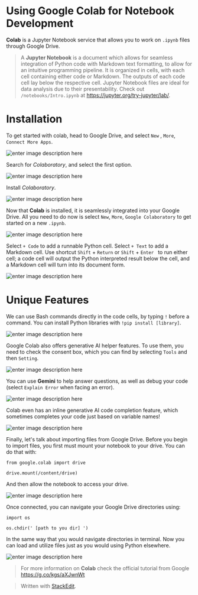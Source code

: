 ﻿# Using Google Colab for Notebook Development

**Colab** is a Jupyter Notebook service that allows you to work on `.ipynb` files through Google Drive. 

>A **Jupyter Notebook** is a document which allows for seamless integration of Python code with Markdown text formatting, to allow for an intuitive programming pipeline. It is organized in cells, with each cell containing either code or Markdown. The outputs of each code cell lay below the respective cell. Jupyter Notebook files are ideal for data analysis due to their presentability. Check out `/notebooks/Intro.ipynb` at https://jupyter.org/try-jupyter/lab/.

# Installation

To get started with colab, head to Google Drive, and select `New` ,  `More`, `Connect More Apps`.

![enter image description here](https://github.com/pmeshkov/Colab_Tutorial/blob/main/Google_colab_tutorial/Screenshot%202024-06-27%20at%2010.46.41%E2%80%AFAM.png?raw=true)

Search for *Colaboratory*, and select the first option.

![enter image description here](https://github.com/pmeshkov/Colab_Tutorial/blob/main/Google_colab_tutorial/Screenshot%202024-06-27%20at%2010.48.35%E2%80%AFAM.png?raw=true)

Install *Colaboratory*.

![enter image description here](https://github.com/pmeshkov/Colab_Tutorial/blob/main/Google_colab_tutorial/Screenshot%202024-06-27%20at%2010.49.42%E2%80%AFAM.png?raw=true)

Now that **Colab** is installed, it is seamlessly integrated into your Google Drive. All you need to do now is select `New`, `More`, `Google Colaboratory` to get started on a new `.ipynb`.

![enter image description here](https://github.com/pmeshkov/Colab_Tutorial/blob/main/Google_colab_tutorial/Screenshot%202024-06-27%20at%2011.19.01%E2%80%AFAM.png?raw=true)

Select `+ Code` to add a runnable Python cell. Select `+ Text` to add a Markdown cell. Use shortcut `Shift` + `Return` or `Shift` + `Enter
` to run either cell; a code cell will output the Python interpreted result below the cell, and a Markdown cell will turn into its document form. 

![enter image description here](https://github.com/pmeshkov/Colab_Tutorial/blob/main/Google_colab_tutorial/Screenshot%202024-06-27%20at%2011.27.18%E2%80%AFAM.png?raw=true)

# Unique Features

We can use Bash commands directly in the code cells, by typing `!` before a command. You can install Python libraries with `!pip install [library]`.

![enter image description here](https://github.com/pmeshkov/Colab_Tutorial/blob/main/Google_colab_tutorial/Screenshot%202024-06-27%20at%2011.41.53%E2%80%AFAM.png?raw=true)

Google Colab also offers generative AI helper features. To use them, you need to check the consent box, which you can find by selecting `Tools` and then `Setting`. 

 ![enter image description here](https://github.com/pmeshkov/Colab_Tutorial/blob/main/Google_colab_tutorial/Screenshot%202024-06-27%20at%2011.49.50%E2%80%AFAM.png?raw=true)

You can use **Gemini** to help answer questions, as well as debug your code (select `Explain Error` when facing an error).

![enter image description here](https://github.com/pmeshkov/Colab_Tutorial/blob/main/Google_colab_tutorial/Screenshot%202024-06-27%20at%2011.51.28%E2%80%AFAM.png?raw=true)

Colab even has an inline generative AI code completion feature, which sometimes completes your code just based on variable names!

![enter image description here](https://github.com/pmeshkov/Colab_Tutorial/blob/main/Google_colab_tutorial/Screenshot%202024-06-27%20at%2012.30.11%E2%80%AFPM.png?raw=true)

Finally, let's talk about importing files from Google Drive. Before you begin to import files, you first must mount your notebook to your drive. You can do that with:

`from google.colab import drive`

`drive.mount(/content/drive)`

And then allow the notebook to access your drive.

![enter image description here](https://github.com/pmeshkov/Colab_Tutorial/blob/main/Google_colab_tutorial/Screenshot%202024-06-27%20at%2012.56.57%E2%80%AFPM.png?raw=true)

Once connected, you can navigate your Google Drive directories using:

`import os`

`os.chdir(' [path to you dir] ')`

In the same way that you would navigate directories in terminal. Now you can load and utilize files just as you would using Python elsewhere.

![enter image description here](https://github.com/pmeshkov/Colab_Tutorial/blob/main/Google_colab_tutorial/Screenshot%202024-06-27%20at%2012.58.03%E2%80%AFPM.png?raw=true)

>For more information on **Colab** check the official tutorial from Google https://g.co/kgs/aXJwnWt

> Written with [StackEdit](https://stackedit.io/).
